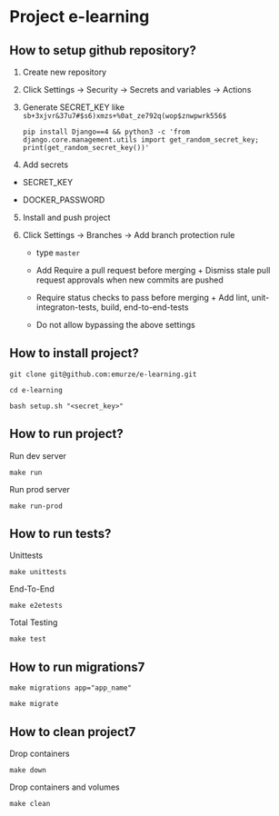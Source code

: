 # Project e-learning

## How to setup github repository?

1. Create new repository

2. Click Settings -> Security -> Secrets and variables -> Actions

3. Generate SECRET_KEY like ```sb+3xjvr&37u7#$s6)xmzs+%0at_ze792q(wop$znwpwrk556$```
    ```
    pip install Django==4 && python3 -c 'from django.core.management.utils import get_random_secret_key; print(get_random_secret_key())'
    ```
   
4. Add secrets

  - SECRET_KEY

  - DOCKER_PASSWORD

5. Install and push project

6. Click Settings -> Branches -> Add branch protection rule

    - type ```master```
      
    - Add Require a pull request before merging + Dismiss stale pull request approvals when new commits are pushed
    
    - Require status checks to pass before merging + Add lint, unit-integraton-tests, build, end-to-end-tests
    
    - Do not allow bypassing the above settings

## How to install project?

```
git clone git@github.com:emurze/e-learning.git
```


```
cd e-learning
```

```
bash setup.sh "<secret_key>"
```

## How to run project?

Run dev server

```
make run
```

Run prod server

```
make run-prod
```

## How to run tests?

Unittests
```
make unittests
```

End-To-End
```
make e2etests
```

Total Testing
```
make test
```

## How to run migrations7

```
make migrations app="app_name"
```

```
make migrate
```

## How to clean project7

Drop containers
```
make down
```

Drop containers and volumes
```
make clean
```
